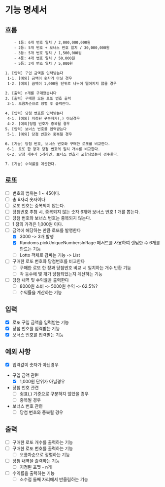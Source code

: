 # 기능 명세서

## 흐름

```
    - 1등: 6개 번호 일치 / 2,000,000,000원
    - 2등: 5개 번호 + 보너스 번호 일치 / 30,000,000원
    - 3등: 5개 번호 일치 / 1,500,000원
    - 4등: 4개 번호 일치 / 50,000원
    - 5등: 3개 번호 일치 / 5,000원
    
1. [입력] 구입 금액을 입력받는다
 1-1. [예외] 금액이 숫자가 아닐 경우
 1-2. [예외] 금액이 1,000원 단위로 나누어 떨어지지 않을 경우

2. [출력] n개를 구매했습니다
3. [출력] 구매한 모든 로또 번호 출력
 3-1. 오름차순으로 정렬 후 출력한다.
 
4. [입력] 당첨 번호를 입력받는다
 4-1. [예외] 지정된 구분자가(,) 아닐경우
 4-2. [예외]당첨 번호가 중복될 경우
5. [입력] 보너스 번호를 입력받는다
 5-1. [예외] 당첨 번호와 중복될 경우
 
6. [기능] 당첨 번호, 보너스 번호와 구매한 로또를 비교한다.
 6-1. 로또 한 장과 당첨 번호의 일치 개수를 비교한다.
 6-2. 당첨 개수가 5개라면, 보너스 번호가 포함되었는지 검수한다.

7. [기능] 수익률을 계산한다.

```

## 로또

- [ ] 번호의 범위는 1 ~ 45이다.
- [ ] 총 6자리 숫자이다
- [ ] 로또 번호는 중복되지 않는다.
- [ ] 당첨번호 추첨 시, 중복되지 않는 숫자 6개와 보너스 번호 1 개를 뽑는다.
- [ ] 당첨 번호와 보너스 번호는 중복되지 않는다.
- [ ] 1 장의 가격은 1,000원 이다.
- [ ] 금액에 해당하는 만큼 로또를 발행한다
    - [x] 3000 -> 3개 발행
    - [x] Randoms.pickUniqueNumbersInRage 메서드를 사용하여 랜덤한 수 6개를 만드는 기능
    - [ ] Lotto 객체로 감싸는 기능 -> List<Lotto>
- [ ] 구매한 로또 번호와 당첨번호를 비교한다
    - [ ] 구매한 로또 한 장과 당첨번호 비교 시 일치하는 개수 반환 기능
    - [ ] 각 등수에 몇 개가 당첨되었는지 계산하는 기능
- [ ] 당첨 내역 및 수익률을 출력한다
    - [ ] 8000원 소비 -> 5000원 수익 -> 62.5%?
    - [ ] 수익률을 계산하는 기능

## 입력

- [x] 로또 구입 금액을 입력받는 기능
- [x] 당첨 번호를 입력받는 기능
- [x] 보너스 번호를 입력받는 기능

## 예외 사항

- [x] 입력값이 숫자가 아닌경우
- 구입 금액 관련
    - [x] 1,000원 단위가 아닐경우
- 당첨 번호 관련
    - [ ] 쉼표(,) 기준으로 구분하지 않았을 경우
    - [ ] 중복될 경우
- 보너스 번호 관련
    - [ ] 당첨 번호와 중복될 경우

## 출력

- [ ] 구매한 로또 개수를 출력하는 기능
- [ ] 구매한 로또 번호를 출력하는 기능
    - [ ] 오름차순으로 정렬하는 기능
- [ ] 당첨 내역을 출력하는 기능
    - [ ] 지정된 포멧 - n개
- [ ] 수익률을 출력하는 기능
    - [ ] 소수점 둘째 자리에서 반올림하는 기능
